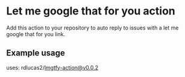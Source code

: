 # Let me google that for you action

Add this action to your repository to auto reply to issues with a let me google that for you link.

## Example usage

uses: rdlucas2/lmgtfy-action@v0.0.2